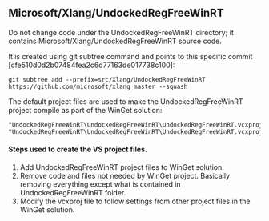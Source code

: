 ## Microsoft/Xlang/UndockedRegFreeWinRT

Do not change code under the UndockedRegFreeWinRT directory; it contains Microsoft/Xlang/UndockedRegFreeWinRT source code. 

It is created using git subtree command and points to this specific commit [cfe510d0d2b07484fea2c6d77163de017738c100]:

    git subtree add --prefix=src/Xlang/UndockedRegFreeWinRT https://github.com/microsoft/xlang master --squash


The default project files are used to make the UndockedRegFreeWinRT project compile as part of the WinGet solution:

    "UndockedRegFreeWinRT\UndockedRegFreeWinRT\UndockedRegFreeWinRT.vcxproj" 
    "UndockedRegFreeWinRT\UndockedRegFreeWinRT\UndockedRegFreeWinRT.vcxproj.filters" 

#### Steps used to create the VS project files.

1. Add UndockedRegFreeWinRT project files to WinGet solution.
2. Remove code and files not needed by WinGet project. Basically removing everything except what is contained in UndockedRegFreeWinRT folder.
3. Modify the vcxproj file to follow settings from other project files in the WinGet solution.